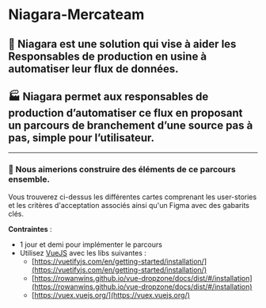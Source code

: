 # Niagara-Mercateam

## 🌊 Niagara est une solution qui vise à aider les Responsables de production en usine à automatiser leur flux de données.

## 🏭 Niagara permet aux responsables de production d’automatiser ce flux en proposant un parcours de branchement d’une source pas à pas, simple pour l’utilisateur.

---

### 💪 Nous aimerions construire des éléments de ce parcours ensemble.

Vous trouverez ci-dessus les différentes cartes comprenant les user-stories et les critères d'acceptation associés ainsi qu'un Figma avec des gabarits clés.

**Contraintes** :

- 1 jour et demi pour implémenter le parcours
- Utilisez [VueJS](https://vuejs.org/) avec les libs suivantes :
  - [https://vuetifyjs.com/en/getting-started/installation/](https://vuetifyjs.com/en/getting-started/installation/)
  - [https://rowanwins.github.io/vue-dropzone/docs/dist/#/installation](https://rowanwins.github.io/vue-dropzone/docs/dist/#/installation)
  - [https://vuex.vuejs.org/](https://vuex.vuejs.org/)
